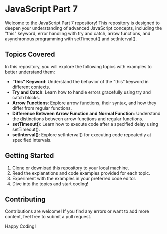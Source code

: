 # JavaScript Part 7

Welcome to the JavaScript Part 7 repository! This repository is designed to deepen your understanding of advanced JavaScript concepts, including the "this" keyword, error handling with try and catch, arrow functions, and asynchronous programming with setTimeout() and setInterval().

## Topics Covered

In this repository, you will explore the following topics with examples to better understand them:

- **"this" Keyword**: Understand the behavior of the "this" keyword in different contexts.
- **Try and Catch**: Learn how to handle errors gracefully using try and catch blocks.
- **Arrow Functions**: Explore arrow functions, their syntax, and how they differ from regular functions.
- **Difference Between Arrow Function and Normal Function**: Understand the distinctions between arrow functions and regular functions.
- **setTimeout()**: Learn how to execute code after a specified delay using setTimeout().
- **setInterval()**: Explore setInterval() for executing code repeatedly at specified intervals.

## Getting Started

1. Clone or download this repository to your local machine.
2. Read the explanations and code examples provided for each topic.
3. Experiment with the examples in your preferred code editor.
4. Dive into the topics and start coding!

## Contributing

Contributions are welcome! If you find any errors or want to add more content, feel free to submit a pull request.


Happy Coding!